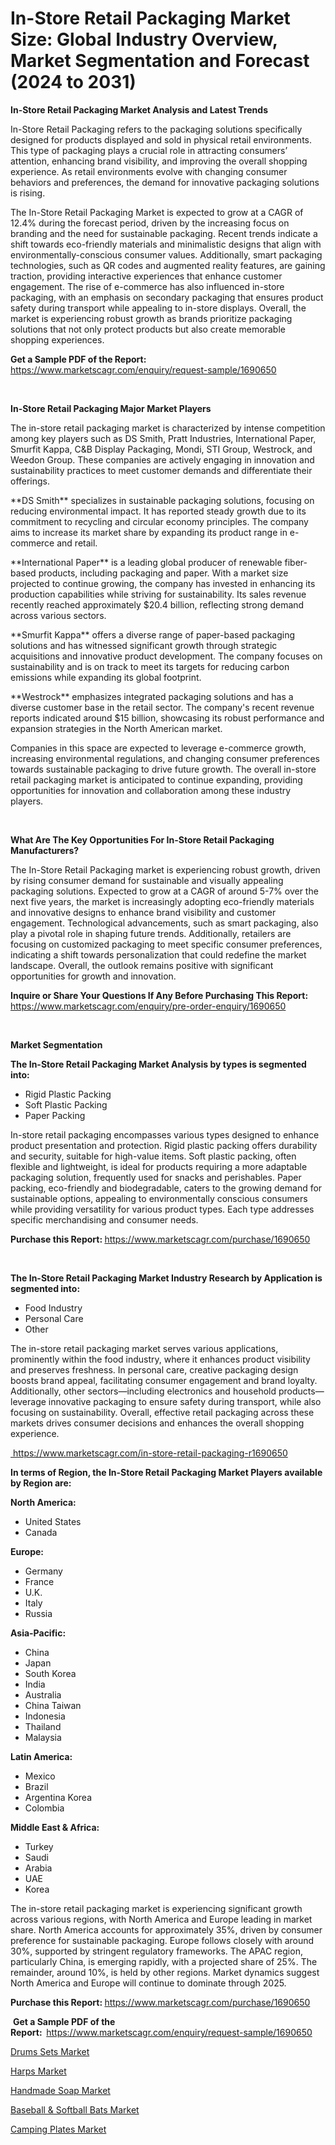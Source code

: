 <p><h1>In-Store Retail Packaging Market Size: Global Industry Overview, Market Segmentation and Forecast (2024 to 2031)</h1></p><p><strong>In-Store Retail Packaging Market Analysis and Latest Trends</strong></p>
<p><p>In-Store Retail Packaging refers to the packaging solutions specifically designed for products displayed and sold in physical retail environments. This type of packaging plays a crucial role in attracting consumers’ attention, enhancing brand visibility, and improving the overall shopping experience. As retail environments evolve with changing consumer behaviors and preferences, the demand for innovative packaging solutions is rising.</p><p>The In-Store Retail Packaging Market is expected to grow at a CAGR of 12.4% during the forecast period, driven by the increasing focus on branding and the need for sustainable packaging. Recent trends indicate a shift towards eco-friendly materials and minimalistic designs that align with environmentally-conscious consumer values. Additionally, smart packaging technologies, such as QR codes and augmented reality features, are gaining traction, providing interactive experiences that enhance customer engagement. The rise of e-commerce has also influenced in-store packaging, with an emphasis on secondary packaging that ensures product safety during transport while appealing to in-store displays. Overall, the market is experiencing robust growth as brands prioritize packaging solutions that not only protect products but also create memorable shopping experiences.</p></p>
<p><strong>Get a Sample PDF of the Report:&nbsp;</strong> <a href="https://www.marketscagr.com/enquiry/request-sample/1690650?utm_campaign=1436&utm_medium=2&utm_source=Github&utm_content=ia&utm_term=17102024&utm_id=in-store-retail-packaging">https://www.marketscagr.com/enquiry/request-sample/1690650</a></p>
<p>&nbsp;</p>
<p><strong>In-Store Retail Packaging Major Market Players</strong></p>
<p><p>The in-store retail packaging market is characterized by intense competition among key players such as DS Smith, Pratt Industries, International Paper, Smurfit Kappa, C&B Display Packaging, Mondi, STI Group, Westrock, and Weedon Group. These companies are actively engaging in innovation and sustainability practices to meet customer demands and differentiate their offerings.</p><p>**DS Smith** specializes in sustainable packaging solutions, focusing on reducing environmental impact. It has reported steady growth due to its commitment to recycling and circular economy principles. The company aims to increase its market share by expanding its product range in e-commerce and retail.</p><p>**International Paper** is a leading global producer of renewable fiber-based products, including packaging and paper. With a market size projected to continue growing, the company has invested in enhancing its production capabilities while striving for sustainability. Its sales revenue recently reached approximately $20.4 billion, reflecting strong demand across various sectors.</p><p>**Smurfit Kappa** offers a diverse range of paper-based packaging solutions and has witnessed significant growth through strategic acquisitions and innovative product development. The company focuses on sustainability and is on track to meet its targets for reducing carbon emissions while expanding its global footprint.</p><p>**Westrock** emphasizes integrated packaging solutions and has a diverse customer base in the retail sector. The company's recent revenue reports indicated around $15 billion, showcasing its robust performance and expansion strategies in the North American market.</p><p>Companies in this space are expected to leverage e-commerce growth, increasing environmental regulations, and changing consumer preferences towards sustainable packaging to drive future growth. The overall in-store retail packaging market is anticipated to continue expanding, providing opportunities for innovation and collaboration among these industry players.</p></p>
<p>&nbsp;</p>
<p><strong>What Are The Key Opportunities For In-Store Retail Packaging Manufacturers?</strong></p>
<p><p>The In-Store Retail Packaging market is experiencing robust growth, driven by rising consumer demand for sustainable and visually appealing packaging solutions. Expected to grow at a CAGR of around 5-7% over the next five years, the market is increasingly adopting eco-friendly materials and innovative designs to enhance brand visibility and customer engagement. Technological advancements, such as smart packaging, also play a pivotal role in shaping future trends. Additionally, retailers are focusing on customized packaging to meet specific consumer preferences, indicating a shift towards personalization that could redefine the market landscape. Overall, the outlook remains positive with significant opportunities for growth and innovation.</p></p>
<p><strong>Inquire or Share Your Questions If Any Before Purchasing This Report:</strong> <a href="https://www.marketscagr.com/enquiry/pre-order-enquiry/1690650?utm_campaign=1436&utm_medium=2&utm_source=Github&utm_content=ia&utm_term=17102024&utm_id=in-store-retail-packaging">https://www.marketscagr.com/enquiry/pre-order-enquiry/1690650</a></p>
<p>&nbsp;</p>
<p><strong>Market Segmentation</strong></p>
<p><strong>The In-Store Retail Packaging Market Analysis by types is segmented into:</strong></p>
<p><ul><li>Rigid Plastic Packing</li><li>Soft Plastic Packing</li><li>Paper Packing</li></ul></p>
<p><p>In-store retail packaging encompasses various types designed to enhance product presentation and protection. Rigid plastic packing offers durability and security, suitable for high-value items. Soft plastic packing, often flexible and lightweight, is ideal for products requiring a more adaptable packaging solution, frequently used for snacks and perishables. Paper packing, eco-friendly and biodegradable, caters to the growing demand for sustainable options, appealing to environmentally conscious consumers while providing versatility for various product types. Each type addresses specific merchandising and consumer needs.</p></p>
<p><strong>Purchase this Report:&nbsp;</strong><a href="https://www.marketscagr.com/purchase/1690650?utm_campaign=1436&utm_medium=2&utm_source=Github&utm_content=ia&utm_term=17102024&utm_id=in-store-retail-packaging">https://www.marketscagr.com/purchase/1690650</a></p>
<p>&nbsp;</p>
<p><strong>The In-Store Retail Packaging Market Industry Research by Application is segmented into:</strong></p>
<p><ul><li>Food Industry</li><li>Personal Care</li><li>Other</li></ul></p>
<p><p>The in-store retail packaging market serves various applications, prominently within the food industry, where it enhances product visibility and preserves freshness. In personal care, creative packaging design boosts brand appeal, facilitating consumer engagement and brand loyalty. Additionally, other sectors—including electronics and household products—leverage innovative packaging to ensure safety during transport, while also focusing on sustainability. Overall, effective retail packaging across these markets drives consumer decisions and enhances the overall shopping experience.</p></p>
<p><a href="https://www.marketscagr.com/in-store-retail-packaging-r1690650?utm_campaign=1436&utm_medium=2&utm_source=Github&utm_content=ia&utm_term=17102024&utm_id=in-store-retail-packaging">&nbsp;https://www.marketscagr.com/in-store-retail-packaging-r1690650</a></p>
<p><strong>In terms of Region, the In-Store Retail Packaging Market Players available by Region are:</strong></p>
<p>
    <p> <strong> North America: </strong>
        <ul>
            <li>United States</li>
            <li>Canada</li>
        </ul>
        </p> 
    <p> <strong> Europe: </strong>
        <ul>
            <li>Germany</li>
            <li>France</li>
            <li>U.K.</li>
            <li>Italy</li>
            <li>Russia</li>
        </ul>
        </p> 
    <p> <strong> Asia-Pacific: </strong>
        <ul>
            <li>China</li>
            <li>Japan</li>
            <li>South Korea</li>
            <li>India</li>
            <li>Australia</li>
            <li>China Taiwan</li>
            <li>Indonesia</li>
            <li>Thailand</li>
            <li>Malaysia</li>
        </ul>
        </p> 
    <p> <strong> Latin America: </strong>
        <ul>
            <li>Mexico</li>
            <li>Brazil</li>
            <li>Argentina Korea</li>
            <li>Colombia</li>
        </ul>
        </p> 
    <p> <strong> Middle East & Africa: </strong>
        <ul>
            <li>Turkey</li>
            <li>Saudi</li>
            <li>Arabia</li>
            <li>UAE</li>
            <li>Korea</li>
        </ul>
    </p>
    </p>
<p><p>The in-store retail packaging market is experiencing significant growth across various regions, with North America and Europe leading in market share. North America accounts for approximately 35%, driven by consumer preference for sustainable packaging. Europe follows closely with around 30%, supported by stringent regulatory frameworks. The APAC region, particularly China, is emerging rapidly, with a projected share of 25%. The remainder, around 10%, is held by other regions. Market dynamics suggest North America and Europe will continue to dominate through 2025.</p></p>
<p><strong>Purchase this Report: </strong><a href="https://www.marketscagr.com/purchase/1690650?utm_campaign=1436&utm_medium=2&utm_source=Github&utm_content=ia&utm_term=17102024&utm_id=in-store-retail-packaging">https://www.marketscagr.com/purchase/1690650</a></p>
<p>&nbsp;<strong>Get a Sample PDF of the Report:&nbsp;&nbsp;</strong><a href="https://www.marketscagr.com/enquiry/request-sample/1690650?utm_campaign=1436&utm_medium=2&utm_source=Github&utm_content=ia&utm_term=17102024&utm_id=in-store-retail-packaging">https://www.marketscagr.com/enquiry/request-sample/1690650</a></p>
<p><strong></strong></p>
<p><p><a href="https://www.linkedin.com/pulse/global-drums-sets-industry-analysis-report-market-size-vmvqf?utm_campaign=1436&utm_medium=2&utm_source=Github&utm_content=ia&utm_term=17102024&utm_id=in-store-retail-packaging">Drums Sets Market</a></p><p><a href="https://www.linkedin.com/pulse/harps-market-evolution-regional-adaptations-innovation-landscape-baruf?utm_campaign=1436&utm_medium=2&utm_source=Github&utm_content=ia&utm_term=17102024&utm_id=in-store-retail-packaging">Harps Market</a></p><p><a href="https://www.linkedin.com/pulse/handmade-soap-market-global-insights-regional-analysis-qc7pf?utm_campaign=1436&utm_medium=2&utm_source=Github&utm_content=ia&utm_term=17102024&utm_id=in-store-retail-packaging">Handmade Soap Market</a></p><p><a href="https://www.linkedin.com/pulse/market-forecasting-change-global-baseball-softball-bats-2ceif?utm_campaign=1436&utm_medium=2&utm_source=Github&utm_content=ia&utm_term=17102024&utm_id=in-store-retail-packaging">Baseball & Softball Bats Market</a></p><p><a href="https://www.linkedin.com/pulse/camping-plates-market-essentials-key-players-demand-drivers-njoaf?utm_campaign=1436&utm_medium=2&utm_source=Github&utm_content=ia&utm_term=17102024&utm_id=in-store-retail-packaging">Camping Plates Market</a></p></p>